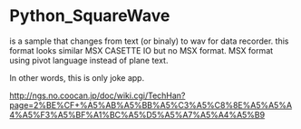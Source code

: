 # Python_SquareWave
is a sample that changes from text (or binaly) to wav for data recorder.
this format looks similar MSX CASETTE IO but no MSX format.
MSX format using pivot language instead of plane text.

In other words, this is only joke app.

http://ngs.no.coocan.jp/doc/wiki.cgi/TechHan?page=2%BE%CF+%A5%AB%A5%BB%A5%C3%A5%C8%8E%A5%A5%A4%A5%F3%A5%BF%A1%BC%A5%D5%A5%A7%A5%A4%A5%B9
